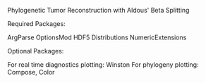Phylogenetic Tumor Reconstruction with Aldous' Beta Splitting


Required Packages:

ArgParse
OptionsMod
HDF5
Distributions
NumericExtensions

Optional Packages:

For real time diagnostics plotting: Winston 
For phylogeny plotting: Compose, Color
